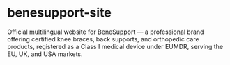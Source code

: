 # benesupport-site
Official multilingual website for BeneSupport — a professional brand offering certified knee braces, back supports, and orthopedic care products, registered as a Class I medical device under EUMDR, serving the EU, UK, and USA markets.
